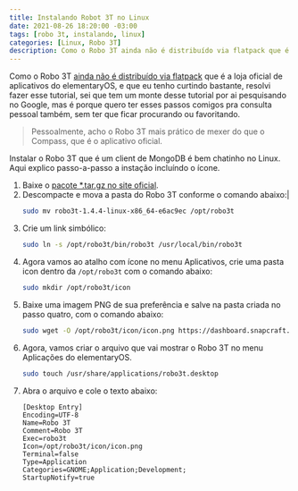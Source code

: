 ```yaml
---
title: Instalando Robot 3T no Linux
date: 2021-08-26 18:20:00 -03:00
tags: [robo 3t, instalando, linux]
categories: [Linux, Robo 3T]
description: Como o Robo 3T ainda não é distribuído via flatpack que é a loja oficial de aplicativos do elementaryOS e que eu tenho curtindo bastante.
---
```

Como o Robo 3T [ainda não é distribuído via flatpack](https://github.com/Studio3T/robomongo/issues/1531) que é a loja oficial de aplicativos do elementaryOS, e que eu tenho curtindo bastante, resolvi fazer esse tutorial, sei que tem um monte desse tutorial por ai pesquisando no Google, mas é porque quero ter esses passos comigos pra consulta pessoal também, sem ter que ficar procurando ou favoritando.

> Pessoalmente, acho o Robo 3T mais prático de mexer do que o Compass, que é o aplicativo oficial.

Instalar o Robo 3T que é um client de MongoDB é bem chatinho no Linux. Aqui explico passo-a-passo a instação incluíndo o ícone.

1. Baixe o [pacote *.tar.gz no site oficial](https://robomongo.org/).
2. Descompacte e mova a pasta do Robo 3T conforme o comando abaixo:|
   ```sh
   sudo mv robo3t-1.4.4-linux-x86_64-e6ac9ec /opt/robo3t
   ```
3. Crie um link simbólico:
   ```sh
   sudo ln -s /opt/robo3t/bin/robo3t /usr/local/bin/robo3t
   ```
4. Agora vamos ao atalho com ícone no menu Aplicativos, crie uma pasta icon dentro da `/opt/robo3t` com o comando abaixo:
   ```sh
   sudo mkdir /opt/robo3t/icon
   ```
5. Baixe uma imagem PNG de sua preferência e salve na pasta criada no passo quatro, com o comando abaixo:
   ```sh
   sudo wget -O /opt/robo3t/icon/icon.png https://dashboard.snapcraft.io/site_media/appmedia/2018/09/logo-256x256.png
   ```
6. Agora, vamos criar o arquivo que vai mostrar o Robo 3T no menu Aplicações do elementaryOS.
   ```sh
   sudo touch /usr/share/applications/robo3t.desktop
   ```
7. Abra o arquivo e cole o texto abaixo:
   ```
   [Desktop Entry]
   Encoding=UTF-8
   Name=Robo 3T
   Comment=Robo 3T
   Exec=robo3t
   Icon=/opt/robo3t/icon/icon.png
   Terminal=false
   Type=Application
   Categories=GNOME;Application;Development;
   StartupNotify=true
   ```
